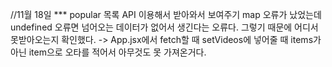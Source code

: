 //11월 18일 
*** popular 목록 API 이용해서 받아와서 보여주기
map 오류가 났었는데 undefined 오류면 넘어오는 데이터가 없어서 생긴다는 오류다.
그렇기 때문에 어디서 못받아오는지 확인했다.
-> App.jsx에서 fetch할 때 setVideos에 넣어줄 때 items가 아닌 item으로 오타를 적어서 아무것도 못 가져온거다.